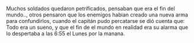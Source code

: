 
Muchos soldados quedaron petrificados, pensaban que era el fin del mundo.., 
otros pensaron que los enemigos habian creado una nueva arma para confundirlos,
cuando el capitán pudo percatarse se dió cuenta que:
	Todo era un sueno, y que el fin de el mundo en realidad era su alarma que lo despertaba a las 6:55 el Lunes por la manana.


